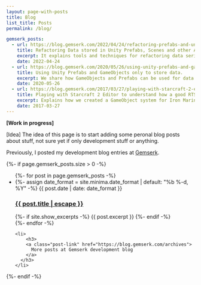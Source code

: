 ```yaml
---
layout: page-with-posts
title: Blog
list_title: Posts
permalink: /blog/

gemserk_posts:
  - url: https://blog.gemserk.com/2022/04/24/refactoring-prefabs-and-unity-objects/
    title: Refactoring Data stored in Unity Prefabs, Scenes and other Assets
    excerpt: It explains tools and techniques for refactoring data serialized in assets and prefabs in Unity, super useful when performing also data structure code refactoring and need to keep serialized data working. 
    date: 2022-04-24
  - url: https://blog.gemserk.com/2020/05/26/using-unity-prefabs-and-gameobjects-only-for-data/
    title: Using Unity Prefabs and GameObjects only to store data.
    excerpt: We share how GameObjects and Prefabs can be used for data storage, like ScriptableObjects, but with extra features like componentization, hierarchy, prefab variants, and more.
    date: 2020-05-26
  - url: https://blog.gemserk.com/2017/03/27/playing-with-starcraft-2-editor-to-understand-how-a-good-rts-is-made/
    title: Playing with Starcraft 2 Editor to understand how a good RTS is made
    excerpt: Explains how we created a GameObject system for Iron Marines inspired in Starcraft2 Editor to make levels logic with events, conditions and actions. 
    date: 2017-03-27
---
```


**[Work in progress]**

[Idea] The idea of this page is to start adding some peronal blog posts about stuff, not sure yet if only development stuff or anything.

Previously, I posted my development blog entries at <a href="{{site.dev_blog}}">Gemserk</a>.

{%- if page.gemserk_posts.size > 0 -%}
  <!-- h2 class="post-list-heading">{{ page.list_title | default: "Posts" }}</h2-->
  <ul class="post-list">
    {%- for post in page.gemserk_posts -%}
    <li>
      {%- assign date_format = site.minima.date_format | default: "%b %-d, %Y" -%}
      <span class="post-meta">{{ post.date | date: date_format }}</span>
      <h3>
        <a class="post-link" href="{{ post.url | relative_url }}">
          {{ post.title | escape }}
        </a>
      </h3>
      {%- if site.show_excerpts -%}
        {{ post.excerpt }}
      {%- endif -%}
    </li>
    {%- endfor -%}

    <li>
        <h3>
        <a class="post-link" href="https://blog.gemserk.com/archives">
          More posts at Gemserk development blog
        </a>
      </h3>
    </li>
  </ul>

  {%- endif -%}
